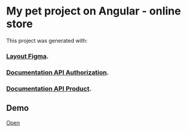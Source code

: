 # My pet project on Angular - online store

This project was generated with:
### [Layout Figma](https://www.figma.com/file/7itpNsHVP5LPUpK4ENDYkv/Shop?node-id=0%3A1&t=i8nKSaWzeNTqTOnX-0).
### [Documentation API Authorization](https://fakeapi.platzi.com/en/rest/introduction).
### [Documentation API Product](https://fakestoreapi.com/).

## Demo

[Open](https://sprutio.beget.com/)
